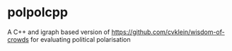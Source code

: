 # polpolcpp
A C++ and igraph based version of https://github.com/cvklein/wisdom-of-crowds for evaluating political polarisation
